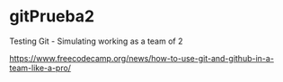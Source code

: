 # gitPrueba2
Testing Git - Simulating working as a team of 2

https://www.freecodecamp.org/news/how-to-use-git-and-github-in-a-team-like-a-pro/
